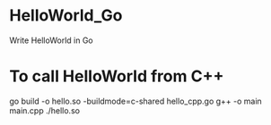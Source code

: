# HelloWorld_Go
Write HelloWorld in Go

# To call HelloWorld from C++
go build -o hello.so -buildmode=c-shared hello_cpp.go
g++ -o main main.cpp ./hello.so
